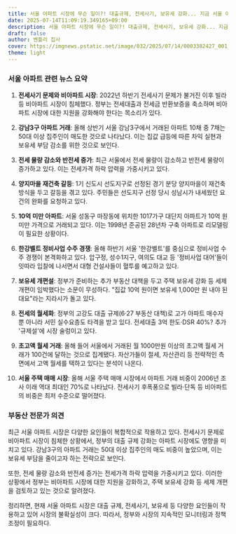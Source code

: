 ```yaml
---
title: 서울 아파트 시장에 무슨 일이?! 대출규제, 전세사기, 보유세 강화... 지금 서울 아파트 시장은 어떻게 될까?
date: 2025-07-14T11:09:19.349165+09:00
description: 서울 아파트 시장에 무슨 일이?! 대출규제, 전세사기, 보유세 강화... 지금 서울 아파트 시장은 어떻게 될까?
draft: false
author: 벤틀리 집사
cover: https://imgnews.pstatic.net/image/032/2025/07/14/0003382427_001_20250714103711053.jpeg
theme: light
---
```


### 서울 아파트 관련 뉴스 요약

1. **전세사기 문제와 비아파트 시장**: 2022년 하반기 전세사기 문제가 불거진 이후 빌라 등 비아파트 시장이 침체했다. 정부는 전세대출과 전세금 반환보증을 축소하며 비아파트 시장에 대한 지원을 강화해야 한다는 목소리가 있다.

2. **강남3구 아파트 거래**: 올해 상반기 서울 강남3구에서 거래된 아파트 10채 중 7채는 50대 이상 집주인이 매도한 것으로 나타났다. 이는 집값 급등에 따른 차익 실현과 보유세 부담 감소를 위한 것으로 보인다.

3. **전세 물량 감소와 반전세 증가**: 최근 서울에서 전세 물량이 감소하고 반전세 물량이 증가하고 있다. 이는 전세가격 하락 압력을 가중시키고 있다.

4. **양지마을 재건축 갈등**: 1기 신도시 선도지구로 선정된 경기 분당 양지마을이 재건축 방식을 두고 갈등을 겪고 있다. 주민들은 선도지구 선정 당시 성남시가 내세웠던 요건의 완화를 요청하고 있다.

5. **10억 미만 아파트**: 서울 성동구 마장동에 위치한 1017가구 대단지 아파트가 10억 원 미만 가격으로 거래되고 있다. 이는 1998년 준공된 28년차 구축 아파트로 리모델링이 필요한 상황이다.

6. **한강벨트 정비사업 수주 경쟁**: 올해 하반기 서울 '한강벨트'를 중심으로 정비사업 수주 경쟁이 본격화하고 있다. 압구정, 성수1지구, 여의도 대교 등 '정비사업 대어'들이 잇따라 입찰에 나서면서 대형 건설사들이 혈투를 예고하고 있다.

7. **보유세 개편설**: 정부가 준비하는 추가 부동산 대책을 두고 주택 보유세 강화 등 세제 개편이 임박했다는 소문이 무성하다. "집값 10억 원이면 보유세 1,000만 원 내야 된대요"라는 지라시가 돌고 있다.

8. **전세의 월세화**: 정부의 고강도 대출 규제(6·27 부동산 대책)로 고가 아파트 매수자뿐 아니라 서민 실수요층도 타격을 받고 있다. 전세대출 3억 한도·DSR 40%? 추가 '규제설'에 시장 술렁이고 있다.

9. **초고액 월세 거래**: 올해 들어 서울에서 거래된 월 1000만원 이상의 초고액 월세 거래가 100건에 달하는 것으로 집계됐다. 자산가들이 절세, 자산관리 등 전략적인 측면에서 고액 월세를 택하고 있다는 분석이 나온다.

10. **서울 주택 매매 시장**: 올해 서울 주택 매매 시장에서 아파트 거래 비중이 2006년 조사 이래 역대 최대인 70%로 나타났다. 전세사기 후폭풍으로 빌라·단독 등 비아파트의 비중은 최저 수준으로 떨어졌다.

### 부동산 전문가 의견

최근 서울 아파트 시장은 다양한 요인들이 복합적으로 작용하고 있다. 전세사기 문제로 비아파트 시장이 침체한 상황에서, 정부의 대출 규제 강화는 아파트 시장에도 영향을 미치고 있다. 강남3구의 아파트 거래는 50대 이상 집주인의 매도 비중이 높았으며, 이는 보유세 부담을 줄이고자 하는 전략으로 보인다.

또한, 전세 물량 감소와 반전세 증가는 전세가격 하락 압력을 가중시키고 있다. 이러한 상황에서 정부는 비아파트 시장에 대한 지원을 강화하고, 주택 보유세 강화 등 세제 개편을 검토하고 있는 것으로 알려졌다.

정리하면, 현재 서울 아파트 시장은 대출 규제, 전세사기, 보유세 등 다양한 요인들이 작용하고 있어 시장의 불확실성이 크다. 따라서, 정부와 시장의 지속적인 모니터링과 정책 조정이 필요하다.